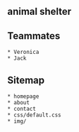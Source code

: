 ## animal shelter

## Teammates
	* Veronica 
	* Jack

## Sitemap
	* homepage
	* about
	* contact
	* css/default.css
	* img/ 
